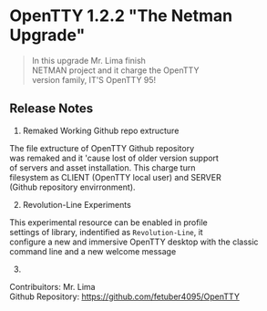 # OpenTTY 1.2.2 "The Netman Upgrade"

> In this upgrade Mr. Lima finish  
> NETMAN project and it charge the OpenTTY  
> version family, IT'S OpenTTY 95!  

## Release Notes

1. Remaked Working Github repo extructure

The file extructure of OpenTTY Github repository  
was remaked and it 'cause lost of older version support  
of servers and asset installation. This charge turn  
filesystem as CLIENT (OpenTTY local user) and SERVER  
(Github repository envirronment).  

2. Revolution-Line Experiments

This experimental resource can be enabled in profile  
settings of library, indentified as `Revolution-Line`, it  
configure a new and immersive OpenTTY desktop with the
classic command line and a new welcome message

3. 


Contribuitors: Mr. Lima  
Github Repository: https://github.com/fetuber4095/OpenTTY